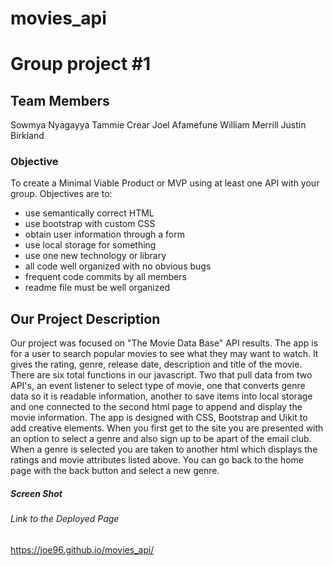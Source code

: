 # movies_api
# Group project #1

## Team Members
 Sowmya Nyagayya
 Tammie Crear
 Joel Afamefune
 William Merrill
 Justin Birkland

### Objective
To create a Minimal Viable Product or MVP using at least one API with your group. Objectives are to:

- use semantically correct HTML
- use bootstrap with custom CSS
- obtain user information through a form
- use local storage for something
- use one new technology or library
- all code well organized with no obvious bugs
- frequent code commits by all members
- readme file must be well organized

## Our Project Description

Our project was focused on "The Movie Data Base" API results. The app is for a user to search popular movies to see what they may want to watch. It gives the rating, genre, release date, description and title of the movie. There are six total functions in our javascript. Two that pull data from two API's, an event listener to select type of movie, one that converts genre data so it is readable information, another to save items into local storage and one connected to the second html page to append and display the movie information. The app is designed with CSS, Bootstrap and Uikit to add creative elements. When you first get to the site you are presented with an option to select a genre and also sign up to be apart of the email club. When a genre is selected you are taken to another html which displays the ratings and movie attributes listed above. You can go back to the home page with the back button and select a new genre.

##### Screen Shot



###### Link to the Deployed Page
https://joe96.github.io/movies_api/